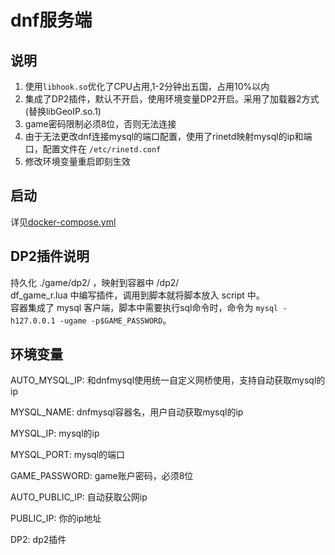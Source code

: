 # dnf服务端

## 说明

1. 使用`libhook.so`优化了CPU占用,1-2分钟出五国，占用10%以内
2. 集成了DP2插件，默认不开启，使用环境变量DP2开启。采用了加载器2方式(替换libGeoIP.so.1)
3. game密码限制必须8位，否则无法连接
4. 由于无法更改dnf连接mysql的端口配置，使用了rinetd映射mysql的ip和端口，配置文件在 `/etc/rinetd.conf`
5. 修改环境变量重启即刻生效

## 启动

详见[docker-compose.yml](docker-compose.yml)

## DP2插件说明

持久化 ./game/dp2/ ，映射到容器中 /dp2/ <br/>
df_game_r.lua 中编写插件，调用到脚本就将脚本放入 script 中。<br/>
容器集成了 mysql 客户端，脚本中需要执行sql命令时，命令为 `mysql -h127.0.0.1 -ugame -p$GAME_PASSWORD`。

## 环境变量

AUTO_MYSQL_IP: 和dnfmysql使用统一自定义网桥使用，支持自动获取mysql的ip

MYSQL_NAME: dnfmysql容器名，用户自动获取mysql的ip

MYSQL_IP: mysql的ip

MYSQL_PORT: mysql的端口

GAME_PASSWORD: game账户密码，必须8位

AUTO_PUBLIC_IP: 自动获取公网ip

PUBLIC_IP: 你的ip地址

DP2: dp2插件
